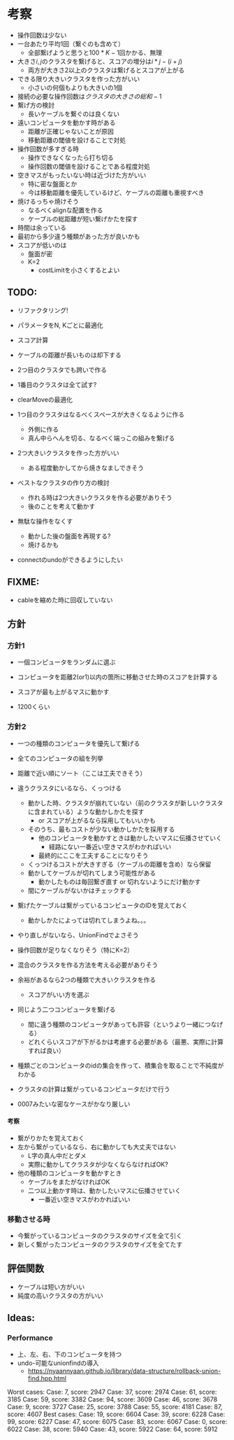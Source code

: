 # 考察

- 操作回数は少ない
- 一台あたり平均1回（繋ぐのも含めて）
    - 全部繋げようと思うと$100 * K - 1$回かかる、無理
- 大きさ$i,j$のクラスタを繋げると、スコアの増分は$i * j - (i + j)$
    - 両方が大きさ2以上のクラスタは繋げるとスコアが上がる
- できる限り大きいクラスタを作った方がいい
    - 小さいの何個もよりも大きいの1個
- 接続の必要な操作回数は$クラスタの大きさの総和 - 1$
- 繋げ方の検討
    - 長いケーブルを繋ぐのは良くない
- 遠いコンピュータを動かす時がある
    - 距離が正確じゃないことが原因
    - 移動距離の閾値を設けることで対処
- 操作回数が多すぎる時
    - 操作できなくなったら打ち切る
    - 操作回数の閾値を設けることである程度対処
- 空きマスがもったいない時は近づけた方がいい
    - 特に密な盤面とか
    - 今は移動距離を優先しているけど、ケーブルの距離も重視すべき
- 焼けるっちゃ焼けそう
    - なるべくalignな配置を作る
    - ケーブルの総距離が短い繋げかたを探す
- 時間は余っている
- 最初から多少違う種類があった方が良いかも
- スコアが低いのは
    - 盤面が密
    - K=2
        - costLimitを小さくするとよい

## TODO:

- リファクタリング!

- パラメータをN, Kごとに最適化
- スコア計算

- ケーブルの距離が長いものは却下する

- 2つ目のクラスタでも跨いで作る
- 1番目のクラスタは全て試す?

- clearMoveの最適化

- 1つ目のクラスタはなるべくスペースが大きくなるように作る
    - 外側に作る
    - 真ん中らへんを切る、なるべく端っこの組みを繋げる

- 2つ大きいクラスタを作った方がいい
    - ある程度動かしてから焼きなましできそう

- ベストなクラスタの作り方の検討
    - 作れる時は2つ大きいクラスタを作る必要がありそう
    - 後のことを考えて動かす
- 無駄な操作をなくす
    - 動かした後の盤面を再現する?
    - 焼けるかも
- connectのundoができるようにしたい

## FIXME:

- cableを縮めた時に回収していない

## 方針

### 方針1

- 一個コンピュータをランダムに選ぶ
- コンピュータを距離2(or1)以内の箇所に移動させた時のスコアを計算する
- スコアが最も上がるマスに動かす

- 1200くらい

### 方針2

- 一つの種類のコンピュータを優先して繋げる
- 全てのコンピュータの組を列挙
- 距離で近い順にソート（ここは工夫できそう）
- 違うクラスタにいるなら、くっつける
    - 動かした時、クラスタが崩れていない（前のクラスタが新しいクラスタに含まれている）ような動かしかたを探す
        - or スコアが上がるなら採用してもいいかも
    - そのうち、最もコストが少ない動かしかたを採用する
        - 他のコンピュータを動かすときは動かしたいマスに伝播させていく
            - 経路にない一番近い空きマスがわかればいい
        - 最終的にここを工夫することになりそう
    - くっつけるコストが大きすぎる（ケーブルの距離を含め）なら保留
    - 動かしてケーブルが切れてしまう可能性がある
        - 動かしたものは毎回繋ぎ直す or 切れないようにだけ動かす
    - 間にケーブルがないかはチェックする
- 繋げたケーブルは繋がっているコンピュータのIDを覚えておく
    - 動かしかたによっては切れてしまうよね。。。
- やり直しがないなら、UnionFindでよさそう

- 操作回数が足りなくなりそう（特にK=2）
- 混合のクラスタを作る方法を考える必要がありそう

- 余裕があるなら2つの種類で大きいクラスタを作る
    - スコアがいい方を選ぶ

- 同じよう二つコンピュータを繋げる
    - 間に違う種類のコンピュータがあっても許容（というより一緒につなげる）
    - どれくらいスコアが下がるかは考慮する必要がある（最悪、実際に計算すれば良い）
- 種類ごとのコンピュータのidの集合を作って、積集合を取ることで不純度がわかる

- クラスタの計算は繋がっているコンピュータだけで行う

- 0007みたいな密なケースがかなり厳しい

#### 考察

- 繋がりかたを覚えておく
- 左から繋がっているなら、右に動かしても大丈夫ではない
    - L字の真ん中だとダメ
    - 実際に動かしてクラスタが少なくならなければOK?
- 他の種類のコンピュータを動かすとき
    - ケーブルをまたがなければOK
    - 二つ以上動かす時は、動かしたいマスに伝播させていく
        - 一番近い空きマスがわかればいい

### 移動させる時

- 今繋がっているコンピュータのクラスタのサイズを全て引く
- 新しく繋がったコンピュータのクラスタのサイズを全てたす

## 評価関数

- ケーブルは短い方がいい
- 純度の高いクラスタの方がいい

## Ideas:

### Performance

- 上、左、右、下のコンピュータを持つ
- undo-可能なunionfindの導入
    - https://nyaannyaan.github.io/library/data-structure/rollback-union-find.hpp.html

Worst cases:
Case: 7, score: 2947
Case: 37, score: 2974
Case: 61, score: 3185
Case: 59, score: 3382
Case: 94, score: 3609
Case: 46, score: 3678
Case: 9, score: 3727
Case: 25, score: 3788
Case: 55, score: 4181
Case: 87, score: 4607
Best cases:
Case: 19, score: 6604
Case: 39, score: 6228
Case: 99, score: 6227
Case: 47, score: 6075
Case: 83, score: 6067
Case: 0, score: 6022
Case: 38, score: 5940
Case: 43, score: 5922
Case: 64, score: 5912

